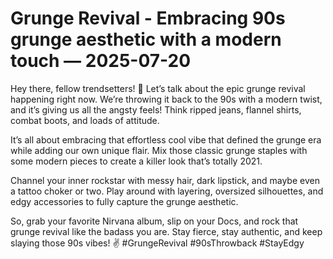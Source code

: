 # Grunge Revival - Embracing 90s grunge aesthetic with a modern touch — 2025-07-20

Hey there, fellow trendsetters! 🖤 Let’s talk about the epic grunge revival happening right now. We’re throwing it back to the 90s with a modern twist, and it’s giving us all the angsty feels! Think ripped jeans, flannel shirts, combat boots, and loads of attitude.

It’s all about embracing that effortless cool vibe that defined the grunge era while adding our own unique flair. Mix those classic grunge staples with some modern pieces to create a killer look that’s totally 2021.

Channel your inner rockstar with messy hair, dark lipstick, and maybe even a tattoo choker or two. Play around with layering, oversized silhouettes, and edgy accessories to fully capture the grunge aesthetic.

So, grab your favorite Nirvana album, slip on your Docs, and rock that grunge revival like the badass you are. Stay fierce, stay authentic, and keep slaying those 90s vibes! ✌️ #GrungeRevival #90sThrowback #StayEdgy
